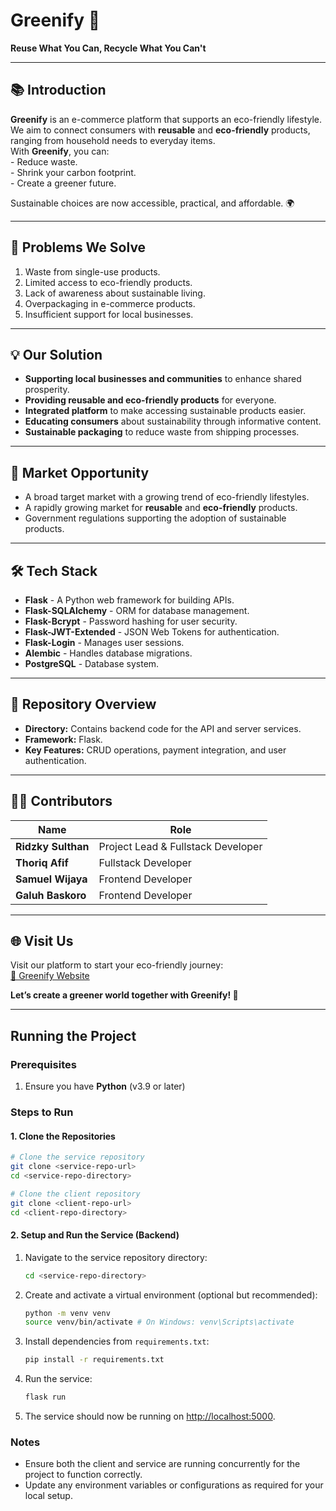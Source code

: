 # Greenify 🌱
**Reuse What You Can, Recycle What You Can't**

---

## 📚 Introduction
**Greenify** is an e-commerce platform that supports an eco-friendly lifestyle. We aim to connect consumers with **reusable** and **eco-friendly** products, ranging from household needs to everyday items.  
With **Greenify**, you can:  
    - Reduce waste.  
    - Shrink your carbon footprint.  
    - Create a greener future.  

Sustainable choices are now accessible, practical, and affordable. 🌍  

---

## 🚧 Problems We Solve  
1. Waste from single-use products.  
2. Limited access to eco-friendly products.  
3. Lack of awareness about sustainable living.  
4. Overpackaging in e-commerce products.  
5. Insufficient support for local businesses.  

---

## 💡 Our Solution  
- **Supporting local businesses and communities** to enhance shared prosperity.  
- **Providing reusable and eco-friendly products** for everyone.  
- **Integrated platform** to make accessing sustainable products easier.  
- **Educating consumers** about sustainability through informative content.  
- **Sustainable packaging** to reduce waste from shipping processes.  

---

## 🌟 Market Opportunity  
- A broad target market with a growing trend of eco-friendly lifestyles.  
- A rapidly growing market for **reusable** and **eco-friendly** products.  
- Government regulations supporting the adoption of sustainable products.  

---

## 🛠️ Tech Stack  
- **Flask** - A Python web framework for building APIs.
- **Flask-SQLAlchemy** - ORM for database management.
- **Flask-Bcrypt** - Password hashing for user security.
- **Flask-JWT-Extended** - JSON Web Tokens for authentication.
- **Flask-Login** - Manages user sessions.
- **Alembic** - Handles database migrations.
- **PostgreSQL** - Database system.

---

## 📂 Repository Overview  

- **Directory:** Contains backend code for the API and server services.  
- **Framework:** Flask.  
- **Key Features:** CRUD operations, payment integration, and user authentication.  

---

## 🤝🏻 Contributors  
| Name               | Role                  |  
|---------------------|-----------------------|  
| **Ridzky Sulthan**  | Project Lead & Fullstack Developer |  
| **Thoriq Afif**     | Fullstack Developer    |  
| **Samuel Wijaya**   | Frontend Developer     |  
| **Galuh Baskoro**   | Frontend Developer     |  

---

## 🌐 Visit Us  
Visit our platform to start your eco-friendly journey:  
[🌿 Greenify Website](https://greenify.my.id/)  

**Let’s create a greener world together with Greenify! 🌱**

---

## Running the Project

### Prerequisites
1. Ensure you have **Python** (v3.9 or later)


### Steps to Run

#### 1. Clone the Repositories
```bash
# Clone the service repository
git clone <service-repo-url>
cd <service-repo-directory>

# Clone the client repository
git clone <client-repo-url>
cd <client-repo-directory>
```

#### 2. Setup and Run the Service (Backend)

1. Navigate to the service repository directory:
   ```bash
   cd <service-repo-directory>
   ```

2. Create and activate a virtual environment (optional but recommended):
   ```bash
   python -m venv venv
   source venv/bin/activate # On Windows: venv\Scripts\activate
   ```

3. Install dependencies from `requirements.txt`:
   ```bash
   pip install -r requirements.txt
   ```

4. Run the service:
   ```bash
   flask run
   ```

5. The service should now be running on [http://localhost:5000](http://localhost:5000).

### Notes
- Ensure both the client and service are running concurrently for the project to function correctly.
- Update any environment variables or configurations as required for your local setup.

